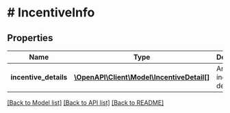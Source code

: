 # # IncentiveInfo

## Properties

Name | Type | Description | Notes
------------ | ------------- | ------------- | -------------
**incentive_details** | [**\OpenAPI\Client\Model\IncentiveDetail[]**](IncentiveDetail.md) | An array of incentive details. | [optional]

[[Back to Model list]](../../README.md#models) [[Back to API list]](../../README.md#endpoints) [[Back to README]](../../README.md)
